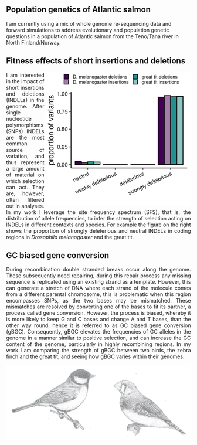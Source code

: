 ## Population genetics of Atlantic salmon

I am currently using a mix of whole genome re-sequencing data and forward simulations to address evolutionary and 
population genetic questions in a population of Atlantic salmon from the Teno/Tana river in North Finland/Norway.


## Fitness effects of short insertions and deletions

<img align="right" src="dfe_plot.png" width=400 height="367">

<div style="text-align: justify"> 
I am interested in the impact of short insertions and deletions (INDELs) in the genome. 
After single nucleotide polymorphisms (SNPs) INDELs are the most common source of variation, and thus represent a 
large amount of material on which selection can act. They are, however, often filtered out in analyses. 
In my work I leverage the site frequency spectrum (SFS), that is, the distribution of allele frequencies, to infer the 
strength of selection acting on INDELs in different contexts and species. For example 
the figure on the right shows the proportion of strongly deleterious and neutral INDELs in coding regions in 
<i>Drosophila melanogaster</i> and the great tit.<br/>

</div>


## GC biased gene conversion

<div style="text-align: justify"> 
During recombination double stranded breaks occur along the genome. These subsequently need repairing, during this repair
process any missing sequence is replicated using an existing strand as a template. However, this can generate a stretch
of DNA where each strand of the molecule comes from a different parental chromosome, this is problematic when this 
region encompasses SNPs, as the two bases may be mismatched. These mismatches are resolved by converting one of the bases
to fit its partner, a process called gene conversion. However, the process is biased, whereby it is more likely to keep
G and C bases and change A and T bases, than the other way round, hence it is referred to as GC biased gene conversion 
(gBGC). Consequently, gBGC elevates the frequencies of GC alleles in the genome in a manner similar to positive selection,
and can increase the GC content of the genome, particularly in highly recombining regions. In my work I am comparing 
the strength of gBGC between two birds, the zebra finch and the great tit, and seeing how gBGC varies within their genomes.
</div>

![](gt_zf_sketch.png)